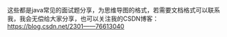 这些都是java常见的面试题分享，为思维导图的格式，若需要文档格式可以联系我，我会无偿给大家分享，也可以关注我的CSDN博客：https://blog.csdn.net/2301——76613040
